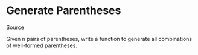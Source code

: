 # Generate Parentheses

[Source](https://leetcode.com/problems/generate-parentheses/description/)

Given n pairs of parentheses, write a function to generate all combinations of well-formed parentheses.